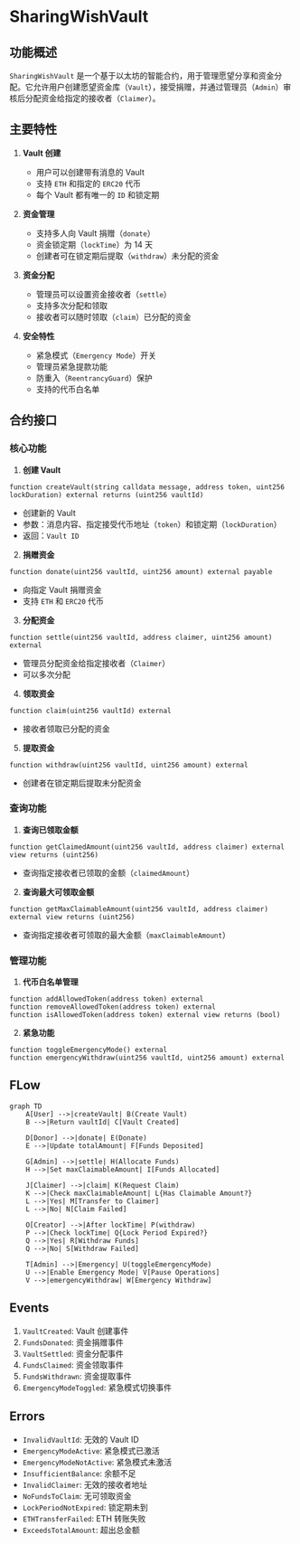 # SharingWishVault

## 功能概述

`SharingWishVault` 是一个基于以太坊的智能合约，用于管理愿望分享和资金分配。它允许用户创建愿望资金库（`Vault`），接受捐赠，并通过管理员（`Admin`）审核后分配资金给指定的接收者（`Claimer`）。

## 主要特性

1. **Vault 创建**

    - 用户可以创建带有消息的 Vault
    - 支持 `ETH` 和指定的 `ERC20` 代币
    - 每个 Vault 都有唯一的 `ID` 和锁定期

2. **资金管理**

    - 支持多人向 Vault 捐赠（`donate`）
    - 资金锁定期（`lockTime`）为 14 天
    - 创建者可在锁定期后提取（`withdraw`）未分配的资金

3. **资金分配**

    - 管理员可以设置资金接收者（`settle`）
    - 支持多次分配和领取
    - 接收者可以随时领取（`claim`）已分配的资金

4. **安全特性**
    - 紧急模式（`Emergency Mode`）开关
    - 管理员紧急提款功能
    - 防重入（`ReentrancyGuard`）保护
    - 支持的代币白名单

## 合约接口

### 核心功能

1. **创建 Vault**

```solidity
function createVault(string calldata message, address token, uint256 lockDuration) external returns (uint256 vaultId)
```

-   创建新的 Vault
-   参数：消息内容、指定接受代币地址（`token`）和锁定期（`lockDuration`）
-   返回：`Vault ID`

2. **捐赠资金**

```solidity
function donate(uint256 vaultId, uint256 amount) external payable
```

-   向指定 Vault 捐赠资金
-   支持 `ETH` 和 `ERC20` 代币

3. **分配资金**

```solidity
function settle(uint256 vaultId, address claimer, uint256 amount) external
```

-   管理员分配资金给指定接收者（`Claimer`）
-   可以多次分配

4. **领取资金**

```solidity
function claim(uint256 vaultId) external
```

-   接收者领取已分配的资金

5. **提取资金**

```solidity
function withdraw(uint256 vaultId, uint256 amount) external
```

-   创建者在锁定期后提取未分配资金

### 查询功能

1. **查询已领取金额**

```solidity
function getClaimedAmount(uint256 vaultId, address claimer) external view returns (uint256)
```

-   查询指定接收者已领取的金额（`claimedAmount`）

2. **查询最大可领取金额**

```solidity
function getMaxClaimableAmount(uint256 vaultId, address claimer) external view returns (uint256)
```

-   查询指定接收者可领取的最大金额（`maxClaimableAmount`）

### 管理功能

1. **代币白名单管理**

```solidity
function addAllowedToken(address token) external
function removeAllowedToken(address token) external
function isAllowedToken(address token) external view returns (bool)
```

2. **紧急功能**

```solidity
function toggleEmergencyMode() external
function emergencyWithdraw(uint256 vaultId, uint256 amount) external
```

## FLow

```mermaid
graph TD
    A[User] -->|createVault| B(Create Vault)
    B -->|Return vaultId| C[Vault Created]

    D[Donor] -->|donate| E(Donate)
    E -->|Update totalAmount| F[Funds Deposited]

    G[Admin] -->|settle| H(Allocate Funds)
    H -->|Set maxClaimableAmount| I[Funds Allocated]

    J[Claimer] -->|claim| K(Request Claim)
    K -->|Check maxClaimableAmount| L{Has Claimable Amount?}
    L -->|Yes| M[Transfer to Claimer]
    L -->|No| N[Claim Failed]

    O[Creator] -->|After lockTime| P(withdraw)
    P -->|Check lockTime| Q{Lock Period Expired?}
    Q -->|Yes| R[Withdraw Funds]
    Q -->|No| S[Withdraw Failed]

    T[Admin] -->|Emergency| U(toggleEmergencyMode)
    U -->|Enable Emergency Mode| V[Pause Operations]
    V -->|emergencyWithdraw| W[Emergency Withdraw]
```

## Events

1. `VaultCreated`: Vault 创建事件
2. `FundsDonated`: 资金捐赠事件
3. `VaultSettled`: 资金分配事件
4. `FundsClaimed`: 资金领取事件
5. `FundsWithdrawn`: 资金提取事件
6. `EmergencyModeToggled`: 紧急模式切换事件

## Errors

-   `InvalidVaultId`: 无效的 Vault ID
-   `EmergencyModeActive`: 紧急模式已激活
-   `EmergencyModeNotActive`: 紧急模式未激活
-   `InsufficientBalance`: 余额不足
-   `InvalidClaimer`: 无效的接收者地址
-   `NoFundsToClaim`: 无可领取资金
-   `LockPeriodNotExpired`: 锁定期未到
-   `ETHTransferFailed`: ETH 转账失败
-   `ExceedsTotalAmount`: 超出总金额
